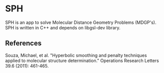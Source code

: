 # SPH

SPH is an app to solve Molecular Distance Geometry Problems (MDGP's). SPH is written in C++ and depends on libgsl-dev library.

## References

Souza, Michael, et al. "Hyperbolic smoothing and penalty techniques applied to molecular structure determination." Operations Research Letters 39.6 (2011): 461-465.
